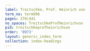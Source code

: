 ```yaml
---
label: Treitschke, Prof. Heinrich von
term_no: term996
pages: 278|441
no_spaces: TreitschkeProfHeinrichvon
pid: treitschkeprofheinrichvon
order: '0973'
layout: generic_index_term
collection: index-headings
---
```

